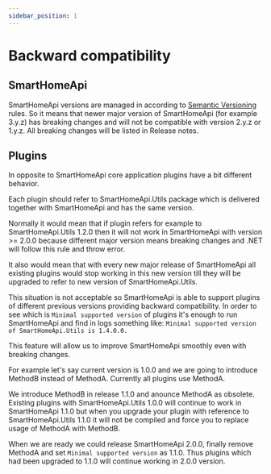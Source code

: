 ```yaml
---
sidebar_position: 1
---
```


# Backward compatibility

## SmartHomeApi

SmartHomeApi versions are managed in according to [Semantic Versioning](https://semver.org/) rules. So it means that newer major version of SmartHomeApi (for example 3.y.z) has breaking changes and will not be compatible with version 2.y.z or 1.y.z. All breaking changes will be listed in Release notes.

## Plugins

In opposite to SmartHomeApi core application plugins have a bit different behavior.

Each plugin should refer to SmartHomeApi.Utils package which is delivered together with SmartHomeApi and has the same version.

Normally it would mean that if plugin refers for example to SmartHomeApi.Utils 1.2.0 then it will not work in SmartHomeApi with version >= 2.0.0 because different major version means breaking changes and .NET will follow this rule and throw error.

It also would mean that with every new major release of SmartHomeApi all existing plugins would stop working in this new version till they will be upgraded to refer to new version of SmartHomeApi.Utils.

This situation is not acceptable so SmartHomeApi is able to support plugins of different previous versions providing backward compatibility.
In order to see which is `Minimal supported version` of plugins it's enough to run SmartHomeApi and find in logs something like:
`Minimal supported version of SmartHomeApi.Utils is 1.4.0.0.`

This feature will allow us to improve SmartHomeApi smoothly even with breaking changes.

For example let's say current version is 1.0.0 and we are going to introduce MethodB instead of MethodA. Currently all plugins use MethodA.

We introduce MethodB in release 1.1.0 and anounce MethodA as obsolete. Existing plugins with SmartHomeApi.Utils 1.0.0 will continue to work in SmartHomeApi 1.1.0 but when you upgrade your plugin with reference to SmartHomeApi.Utils 1.1.0 it will not be compiled and force you to replace usage of MethodA with MethodB.

When we are ready we could release SmartHomeApi 2.0.0, finally remove MethodA and set `Minimal supported version` as 1.1.0. Thus plugins which had been upgraded to 1.1.0 will continue working in 2.0.0 version.